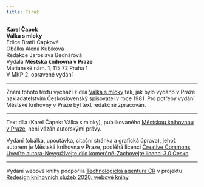 ```yaml
---
title: Tiráž
---
```


**Karel Čapek**  
**Válka s mloky**  
Edice Bratři Čapkové  
Obálka Alena Kubíková  
Redakce Jaroslava Bednářová  
Vydala **Městská knihovna v Praze**  
Mariánské nám. 1, 115 72 Praha 1  
V MKP 2. opravené vydání  
[^1]: Dubbeltje – drobná holandská mince. _Pozn. red_.  
[^2]: Kampong – malajská vesnice s tržištěm. _Pozn. red_.  
[^3]: Toddy – palmové víno. _Pozn. red_.  
[^4]: Bedřich Golombek (1901–1961), čes. novinář a prozaik. _Pozn. red_.  
[^5]: Edvard Valenta (1901–1978), čes. spisovatel a publicista. _Pozn. red_.  
[^6]: Jan Eskymo Welzl (1848–1948), čes. cestovatel, vynálezce a dobrodruh. _Pozn. red_.  
[^7]: Lambrekýny (hol.) – závěsy na okna a dveře. _Pozn. red_.  
[^8]: Pozamentérie – pásková textilie určená k dekoraci. _Pozn. red_.  
[^9]: Bezoár – usazenina v útrobách některých savců považovaná za léčivý prostředek. _Pozn. red_.  
[^10]: YMCA – Young Men´s Christian Association, Křesťanské sdružení mladých mužů. _Pozn. red_.  
[^11]: Schillerův rytíř – odkaz na baladu _Rukavička_ Friedricha Schillera. _Pozn. red_.  
[^12]: Trader Horn – ve své době populární americký film o obchodníkovi Hornovi a jeho cestě do Afriky. _Pozn. red_.  
[^13]: Reptilia (lat.) – plazi. _Pozn. red_.  
[^14]: Nereidky – mořské víly. _Pozn. red_.  
[^15]: Pelagiál – vody osídlené planktonem. _Pozn. red_.  
[^16]: „Zázrační“ koně z chovu něm. podnikatele Kralle, kteří údajně uměli počítat a výsledky oznamovali údery kopyt. _Pozn. red_.  
[^17]: Mae West – amer. herečka, sex-symbol 30. let. 20. stol. _Pozn. red_.  
[^18]: V praxi, v akci. _Pozn. red_.  
[^19]: Lemurie – bájný světadíl (podobně jako Atlantida), měl se rozkládat v Indickém oceánu. _Pozn. red_.  
[^20]: Zábava, rozptýlení. _Pozn. red_.  
[^21]: Využití, zneužití. _Pozn. red_.  
[^22]: Pojištění. _Pozn. red_.  
[^23]: Živočich pracující, vyrábějící. _Pozn. red_.  
[^24]: Mlok a německý národ. _Pozn. red_.  
[^25]: Vývoj obojživelníků za fašismu. _Pozn. red_.  
[^26]: Trade Unie – zaměstnanecké odbory. _Pozn. red_.  
[^27]: Barkasa – člun sloužící zejména pro dopravu mezi kotvící lodí a břehem. _Pozn. red_.  
[^28]: Je to podivín. _Pozn. red_.  
[^29]: Zpráva o tělesných schopnostech Mloků. _Pozn. red_.  
[^30]: Xeróza (řec.) – chorobná suchost. _Pozn. red_.  
[^31]: François Coppé (1842–1908), franc. básník. _Pozn. red_.  
[^32]: Basic English – jazyk se zásobou 850 slov, který byl vytvořen v roce 1929. _Pozn. red_.  
[^33]: Ušlechtilý jazyk latinský. _Pozn. red_.  
[^34]: Svět pozemský. _Pozn. red_.  
[^35]: Měnový systém založený na dvou drahých kovech, na zlatě a stříbře. _Pozn. red_.  
[^36]: Právě tím. _Pozn. red_.  
[^37]: Podivuhodná díla boží. _Pozn. red_.  
[^38]: Monismus (řec.) – filozofická koncepce, podle níž je základem všeho jediná podstata. _Pozn. red_.  
[^39]: Mloci, pryč se Židy! _Pozn. red_.  
[^40]: Hej, vy, … co tady hledáte? _Pozn. red_.  
[^41]: Starosta a poslanec. _Pozn. red_.  
[^42]: Auspicie – výhlídka, naděje. _Pozn. red_.  
[^43]: Ženerózní (z franc.) – velkodušný, šlechetný. _Pozn. red_.  
[^44]: Chudáček, … on je tak ošklivý! _Pozn. red_.  
[^45]: Lac Léman – Ženevské jezero. _Pozn. red_.  
[^46]: Mikádo/správně mikado (jap.) – titul jap. císařů. _Pozn. red_.  
[^47]: Flibustýrský – pirátský. _Pozn. red_.  
[^48]: Torpédoborec. _Pozn. red_.  
[^49]: Konflagrace – vzplanutí, vypuknutí (zde války). _Pozn. red_.  
[^50]: Kombatant (franc.) – vojín s bojovým posláním. _Pozn. red_.  
[^51]: Berta – dělo. _Pozn. red_.  
[^52]: Takových úspěchů dosahují jen němečtí mloci. _Pozn. red_.  
[^53]: Zánik lidstva. _Pozn. red_.  
[^54]: Abyssal/abysál (řec.) – označení pro nejhlubší dno oceánu nebo hlubokých jezer. _Pozn. red_.  
[^55]: Mene tekel (aram.) – napomenutí, jímž byl údajně babylonskému králi Balsazarovi předpovězen pád jeho říše; přeneseně výstraha, varování. _Pozn. red_.  
[^56]: Mediokrita (lat.) – prostřednost. _Pozn. red_.  
[^57]: Wady/vádí (arab.) – vyschlá koryta řek, naplněná vodou jen v určitých ročních obdobích. _Pozn. red_.  
[^58]: Dossier – desky na listiny, svazek listin. _Pozn. red_.  
[^59]: Árie z opery J. Offenbacha Hoffmannovy povídky, pův. píseň benátských gondoliérů. _Pozn. red_.  
[^60]: Kris – dýka s vlnkovitým ostřím. _Pozn. red_.  
V MKP 1. elektronické vydání z 4. 10. 2022.

***

Znění tohoto textu vychází z díla [Válka s mloky](https://search.mlp.cz/cz/titul/valka-s-mloky/8353/) tak, jak bylo vydáno v Praze nakladatelstvím Československý spisovatel v roce 1981. Pro potřeby vydání Městské knihovny v Praze byl text redakčně zpracován.

***


Text díla (Karel Čapek: Válka s mloky), publikovaného [Městskou knihovnou v Praze](https://www.mlp.cz/cz/), není vázán autorskými právy.


Vydání (obálka, upoutávka, citační stránka a grafická úprava), jehož autorem je Městská knihovna v Praze, podléhá licenci [Creative Commons Uveďte autora-Nevyužívejte dílo komerčně-Zachovejte licenci 3.0 Česko](https://creativecommons.org/licenses/by-nc-sa/3.0/cz/).

***

Vydání webové knihy podpořila [Technologická agentura ČR](https://www.tacr.cz/) v projektu [Redesign knihovních služeb 2020: webové knihy](https://starfos.tacr.cz/cs/project/TL04000391).